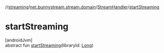 //[streaming](../../../index.md)/[net.bunnystream.stream.domain](../index.md)/[StreamHandler](index.md)/[startStreaming](start-streaming.md)

# startStreaming

[androidJvm]\
abstract fun [startStreaming](start-streaming.md)(libraryId: [Long](https://kotlinlang.org/api/latest/jvm/stdlib/kotlin/-long/index.html))
